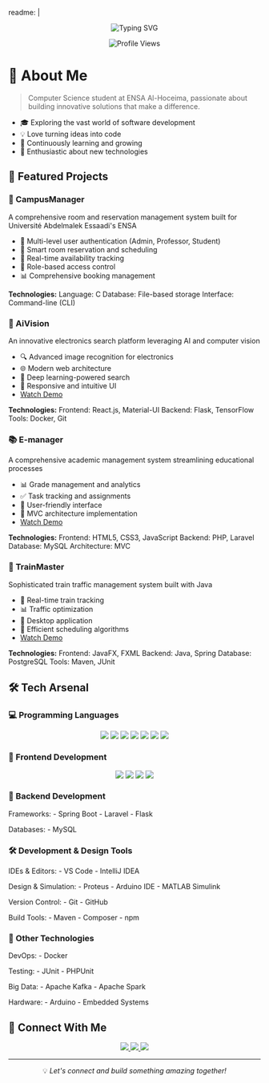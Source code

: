 readme: |
  <div align="center">
    <img src="https://readme-typing-svg.demolab.com?font=Fira+Code&size=30&duration=3000&pause=1000&color=F7F7F7&center=true&vCenter=true&width=435&lines=Hi+👋,+I'm+Mohamed;A+Full+Stack+Developer;AI+Enthusiast" alt="Typing SVG" />
  </div>

  <p align="center">
    <img src="https://komarev.com/ghpvc/?username=jarmounimd&label=Profile%20views&color=0e75b6&style=flat" alt="Profile Views" />
  </p>

  # 💫 About Me
  > Computer Science student at ENSA Al-Hoceima, passionate about building innovative solutions that make a difference.

  - 🎓 Exploring the vast world of software development
  - 💡 Love turning ideas into code
  - 🌱 Continuously learning and growing
  - 🚀 Enthusiastic about new technologies

  ## 🚀 Featured Projects

  ### 🏫 CampusManager
  A comprehensive room and reservation management system built for Université Abdelmalek Essaadi's ENSA
  - 🔐 Multi-level user authentication (Admin, Professor, Student)
  - 📅 Smart room reservation and scheduling
  - 🏢 Real-time availability tracking
  - 👥 Role-based access control
  - 📊 Comprehensive booking management

  **Technologies:**
  Language: C
  Database: File-based storage
  Interface: Command-line (CLI)

  ### 🤖 AiVision
  An innovative electronics search platform leveraging AI and computer vision
  - 🔍 Advanced image recognition for electronics
  - 🌐 Modern web architecture
  - 🧠 Deep learning-powered search
  - 📱 Responsive and intuitive UI
  - [Watch Demo](https://www.youtube.com/watch?v=56qappNnY4s)

  **Technologies:**
  Frontend: React.js, Material-UI
  Backend: Flask, TensorFlow
  Tools: Docker, Git

  ### 📚 E-manager
  A comprehensive academic management system streamlining educational processes
  - 📊 Grade management and analytics
  - ✅ Task tracking and assignments
  - 👥 User-friendly interface
  - 🔄 MVC architecture implementation
  - [Watch Demo](https://www.youtube.com/watch?v=N-cbUr1bGMc)

  **Technologies:**
  Frontend: HTML5, CSS3, JavaScript
  Backend: PHP, Laravel
  Database: MySQL
  Architecture: MVC

  ### 🚂 TrainMaster
  Sophisticated train traffic management system built with Java
  - 🚉 Real-time train tracking
  - 📊 Traffic optimization
  - 🎯 Desktop application
  - 🔄 Efficient scheduling algorithms
  - [Watch Demo](https://www.youtube.com/watch?v=oXnukq-EdlU&t=51s)

  **Technologies:**
  Frontend: JavaFX, FXML
  Backend: Java, Spring
  Database: PostgreSQL
  Tools: Maven, JUnit

  ## 🛠️ Tech Arsenal

  ### 💻 Programming Languages
  <p align="center">
    <img src="https://img.shields.io/badge/Java-ED8B00?style=for-the-badge&logo=java&logoColor=white" />
    <img src="https://img.shields.io/badge/C%2B%2B-00599C?style=for-the-badge&logo=c%2B%2B&logoColor=white" />
    <img src="https://img.shields.io/badge/C-00599C?style=for-the-badge&logo=c&logoColor=white" />
    <img src="https://img.shields.io/badge/Python-3776AB?style=for-the-badge&logo=python&logoColor=white" />
    <img src="https://img.shields.io/badge/JavaScript-F7DF1E?style=for-the-badge&logo=javascript&logoColor=black" />
    <img src="https://img.shields.io/badge/PHP-777BB4?style=for-the-badge&logo=php&logoColor=white" />
    <img src="https://img.shields.io/badge/MATLAB-0076A8?style=for-the-badge&logo=mathworks&logoColor=white" />
  </p>

  ### 🎨 Frontend Development
  <p align="center">
    <img src="https://img.shields.io/badge/React-20232A?style=for-the-badge&logo=react&logoColor=61DAFB" />
    <img src="https://img.shields.io/badge/HTML5-E34F26?style=for-the-badge&logo=html5&logoColor=white" />
    <img src="https://img.shields.io/badge/CSS3-1572B6?style=for-the-badge&logo=css3&logoColor=white" />
    <img src="https://img.shields.io/badge/Material--UI-0081CB?style=for-the-badge&logo=material-ui&logoColor=white" />
  </p>

  ### 🔧 Backend Development
  Frameworks:
    - Spring Boot
    - Laravel
    - Flask
  
  Databases:
    - MySQL

  ### 🛠 Development & Design Tools
  IDEs & Editors:
    - VS Code
    - IntelliJ IDEA
  
  Design & Simulation:
    - Proteus
    - Arduino IDE
    - MATLAB Simulink

  Version Control:
    - Git
    - GitHub

  Build Tools:
    - Maven
    - Composer
    - npm

  ### 🚀 Other Technologies
  DevOps:
    - Docker
  
  Testing:
    - JUnit
    - PHPUnit

  Big Data:
    - Apache Kafka
    - Apache Spark

  Hardware:
    - Arduino
    - Embedded Systems


  ## 🤝 Connect With Me

  <p align="center">
    <a href="mailto:jarmounimd@gmail.com">
      <img src="https://img.shields.io/badge/Gmail-D14836?style=for-the-badge&logo=gmail&logoColor=white" />
    </a>
    <a href="https://www.linkedin.com/in/mohamed-jarmouni-888864200/">
      <img src="https://img.shields.io/badge/LinkedIn-0077B5?style=for-the-badge&logo=linkedin&logoColor=white" />
    </a>
    <a href="https://github.com/jarmounimd">
      <img src="https://img.shields.io/badge/GitHub-100000?style=for-the-badge&logo=github&logoColor=white" />
    </a>
  </p>

  ---
  <p align="center">💡 <i>Let's connect and build something amazing together!</i></p>

